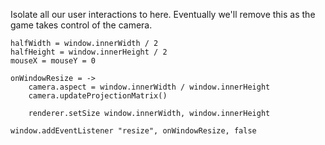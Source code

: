 Isolate all our user interactions to here.
Eventually we'll remove this as the game takes control of the camera.

    halfWidth = window.innerWidth / 2
    halfHeight = window.innerHeight / 2
    mouseX = mouseY = 0

    onWindowResize = ->
    	camera.aspect = window.innerWidth / window.innerHeight
    	camera.updateProjectionMatrix()

    	renderer.setSize window.innerWidth, window.innerHeight

    window.addEventListener "resize", onWindowResize, false

